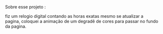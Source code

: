 Sobre esse projeto :

fiz um relogio digital contando as horas exatas mesmo se atualizar a pagina, coloquei a animação de um degradê de cores para passar no fundo da pagina.

